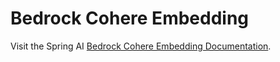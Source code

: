 # Bedrock Cohere Embedding

Visit the Spring AI [Bedrock Cohere Embedding Documentation](https://docs.spring.io/spring-ai/reference/api/embeddings/bedrock-cohere-embedding.html).

